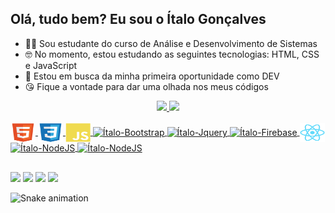 ## Olá, tudo bem? Eu sou o Ítalo Gonçalves


- 👨‍💻 Sou estudante do curso de Análise e Desenvolvimento de Sistemas
- 🤓 No momento, estou estudando as seguintes tecnologias: HTML, CSS e JavaScript
- 💼 Estou em busca da minha primeira oportunidade como DEV
- 😘 Fique a vontade para dar uma olhada nos meus códigos

<div align="center">
  <a href="https://github.com/rafaballerini">
  <img height="150em" src="https://github-readme-stats.vercel.app/api?username=italogfreire&show_icons=true&theme=gotham&include_all_commits=true&count_private=true"/>
  <img height="150em" src="https://github-readme-stats.vercel.app/api/top-langs/?username=italogfreire&layout=compact&langs_count=7&theme=gotham"/>
</div>
  
  <div style="display: inline_block"><br>
  <img align="center" alt="Ítalo-HTML" height="30" width="40" src="https://raw.githubusercontent.com/devicons/devicon/master/icons/html5/html5-original.svg">
  <img align="center" alt="Ítalo-CSS" height="30" width="40" src="https://raw.githubusercontent.com/devicons/devicon/master/icons/css3/css3-original.svg">
  <img align="center" alt="Ítalo-Js" height="30" width="40" src="https://raw.githubusercontent.com/devicons/devicon/master/icons/javascript/javascript-plain.svg">
  <img align="center" alt="Ítalo-Bootstrap" height="31" width="41" src="https://cdn.jsdelivr.net/gh/devicons/devicon/icons/bootstrap/bootstrap-original.svg">
  <img align="center" alt="Ítalo-Jquery" height="31" width="41" src="https://cdn.jsdelivr.net/gh/devicons/devicon/icons/jquery/jquery-original-wordmark.svg">
  <img align="center" alt="Ítalo-Firebase" height="33" width="43" src="https://cdn.jsdelivr.net/gh/devicons/devicon/icons/firebase/firebase-plain-wordmark.svg">
  <img align="center" alt="Ítalo-React" height="30" width="40" src="https://raw.githubusercontent.com/devicons/devicon/master/icons/react/react-original.svg">
  <img align="center" alt="Ítalo-NodeJS" height="30" width="40" src="https://cdn.jsdelivr.net/gh/devicons/devicon/icons/nodejs/nodejs-plain.svg" >
  <img align="center" alt="Ítalo-NodeJS" height="34" width="44" src="https://cdn.jsdelivr.net/gh/devicons/devicon/icons/mongodb/mongodb-original-wordmark.svg" >
</div>
  
  ##
  
<div> 
  <a href="https://www.instagram.com/italo_goncalves13/" target="_blank"><img src="https://img.shields.io/badge/-Instagram-%23E4405F?style=for-the-badge&logo=instagram&logoColor=white" target="_blank"></a>
  <a href = "mailto:italogfreire987@gmail.com"><img src="https://img.shields.io/badge/-Gmail-%23333?style=for-the-badge&logo=gmail&logoColor=white" target="_blank"></a>
  <a href="https://www.linkedin.com/in/%C3%ADtalo-gon%C3%A7alves-freire-dev987987/" target="_blank"><img src="https://img.shields.io/badge/-LinkedIn-%230077B5?style=for-the-badge&logo=linkedin&logoColor=white" target="_blank"></a> 
  <a href="https://api.whatsapp.com/send/?phone=5583988197255&text&app_absent=0" target="_blank"><img src="https://img.shields.io/badge/WhatsApp-25D366?style=for-the-badge&logo=whatsapp&logoColor=white" target="_blank"></a> 
  
  ![Snake animation](https://github.com/italogfreire/italogfreire/blob/output/github-contribution-grid-snake.svg)

  
  </div>
